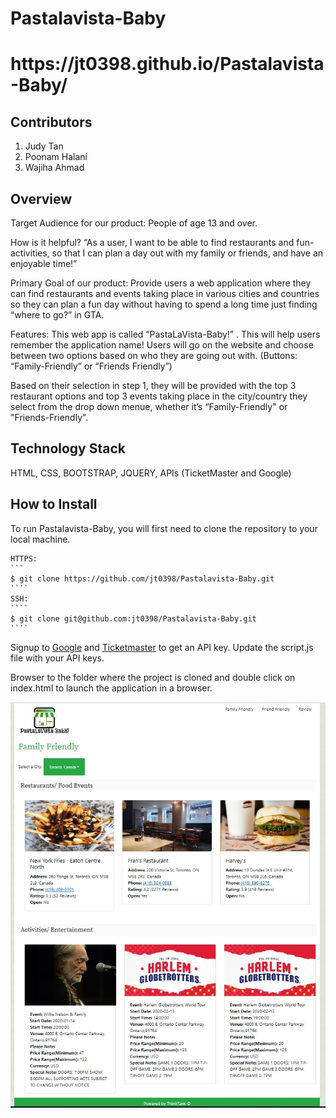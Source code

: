 # Pastalavista-Baby

<h1>https://jt0398.github.io/Pastalavista-Baby/</h1>

## Contributors

1. Judy Tan
2. Poonam Halani
3. Wajiha Ahmad

## Overview

Target Audience for our product: People of age 13 and over.

How is it helpful? “As a user, I want to be able to find restaurants and fun-activities, so that I can plan a day out with my family or friends, and have an enjoyable time!”

Primary Goal of our product: Provide users a web application where they can find restaurants and events taking place in various cities and countries so they can plan a fun day without having to spend a long time just finding “where to go?” in GTA.

Features:
This web app is called “PastaLaVista-Baby!” . This will help users remember the application name!
Users will go on the website and choose between two options based on who they are going out with. (Buttons: “Family-Friendly” or “Friends Friendly”)

Based on their selection in step 1, they will be provided with the top 3 restaurant options and top 3 events taking place in the city/country they select from the drop down menue, whether it’s “Family-Friendly" or "Friends-Friendly".

## Technology Stack

HTML, CSS, BOOTSTRAP, JQUERY, APIs (TicketMaster and Google)

## How to Install

To run Pastalavista-Baby, you will first need to clone the repository to your local machine.

    HTTPS:
    ```
    $ git clone https://github.com/jt0398/Pastalavista-Baby.git
    ````
    SSH:
    ````
    $ git clone git@github.com:jt0398/Pastalavista-Baby.git
    ````

Signup to [Google](https://developers.google.com/) and [Ticketmaster](https://developer.ticketmaster.com/products-and-docs/apis/getting-started/) to get an API key. Update the script.js file with your API keys.

Browser to the folder where the project is cloned and double click on index.html to launch the application in a browser.

![image](./assets/images/PastaLaVista.jpg)
